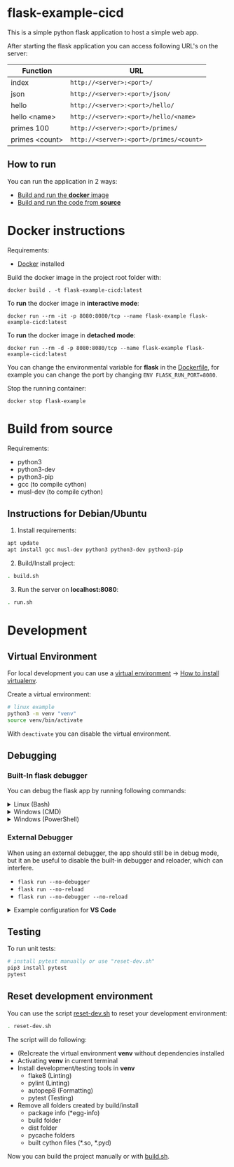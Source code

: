 # flask-example-cicd

This is a simple python flask application to host a simple web app.

After starting the flask application you can access following URL's on the server:

| Function        | URL                                     |
|-----------------|-----------------------------------------|
| index           | `http://<server>:<port>/`               |
| json            | `http://<server>:<port>/json/`          |
| hello           | `http://<server>:<port>/hello/`         |
| hello \<name>   | `http://<server>:<port>/hello/<name>`   |
| primes 100      | `http://<server>:<port>/primes/`        |
| primes \<count> | `http://<server>:<port>/primes/<count>` |

## How to run

You can run the application in 2 ways:

* [Build and run the **docker** image](#docker-instructions)
* [Build and run the code from **source**](#build-from-source)

# Docker instructions

Requirements:
* [Docker](https://docs.docker.com/desktop/) installed

Build the docker image in the project root folder with:

```docker
docker build . -t flask-example-cicd:latest
```

To **run** the docker image in **interactive mode**:

```docker
docker run --rm -it -p 8080:8080/tcp --name flask-example flask-example-cicd:latest
```

To **run** the docker image in **detached mode**:

```docker
docker run --rm -d -p 8080:8080/tcp --name flask-example flask-example-cicd:latest
```

You can change the environmental variable for **flask** in the [Dockerfile](Dockerfile), for example you can change the port by changing `ENV FLASK_RUN_PORT=8080`.

Stop the running container:

```docker
docker stop flask-example
```

# Build from source

Requirements:
* python3
* python3-dev
* python3-pip
* gcc (to compile cython)
* musl-dev (to compile cython)

## Instructions for Debian/Ubuntu

1. Install requirements:

```bash
apt update
apt install gcc musl-dev python3 python3-dev python3-pip
```
2. Build/Install project:

```bash
. build.sh
```

3. Run the server on **localhost:8080**:

```bash
. run.sh
```

# Development

## Virtual Environment

For local development you can use a [virtual environment](https://docs.python.org/3/tutorial/venv.html) → [How to install virtualenv](https://gist.github.com/Geoyi/d9fab4f609e9f75941946be45000632b). 

Create a virtual environment:

```bash
# linux example
python3 -m venv "venv"
source venv/bin/activate
````

With `deactivate` you can disable the virtual environment.

## Debugging

### Built-In flask debugger
You can debug the flask app by running following commands:

<details><summary>Linux (Bash)</summary>
<pre>
export FLASK_APP=flaskr.app
export FLASK_ENV=<b>development</b>
flask run
</pre></details>

<details><summary>Windows (CMD)</summary>
<pre>
set FLASK_APP=flaskr.app
set FLASK_ENV=<b>development</b>
flask run
</pre></details>

<details><summary>Windows (PowerShell)</summary>
<pre>
$env:FLASK_APP = "flaskr.app"
$env:FLASK_ENV = "<b>development</b>"
flask run
</pre></details>

### External Debugger

When using an external debugger, the app should still be in debug mode, but it an be useful to disable the built-in debugger and reloader, which can interfere.

* `flask run --no-debugger`
* `flask run --no-reload`
* `flask run --no-debugger --no-reload`

<details>
<summary>Example configuration for <b>VS Code</b></summary>

.vscode/launch.json

```json
{
    "version": "0.2.0",
    "configurations": [
        {
            "name": "Python: Flask",
            "type": "python",
            "request": "launch",
            "module": "flask",
            "env": {
                "FLASK_APP": "flaskr/app.py",
                "FLASK_ENV": "development",
                "FLASK_RUN_PORT" : "8080",
                "FLASK_DEBUG": "1"
            },
            "args": [
                "run",
                "--no-debugger"
            ],
            "jinja": true
        }
    ]
}
```
</details>

## Testing

To run unit tests:

```bash
# install pytest manually or use "reset-dev.sh"
pip3 install pytest 
pytest
```
## Reset development environment

You can use the script [reset-dev.sh](reset-dev.sh) to reset your development environment:

```bash
. reset-dev.sh
```

The script will do following:
* (Re)create the virtual environment **venv** without dependencies installed
* Activating **venv** in current terminal
* Install development/testing tools in **venv**
    * flake8 (Linting)
    * pylint (Linting)
    * autopep8 (Formatting)
    * pytest (Testing)
* Remove all folders created by build/install
    * package info (*egg-info)    
    * build folder
    * dist folder
    * pycache folders
    * built cython files (*.so, *.pyd)

Now you can build the project manually or with [build.sh](build.sh).